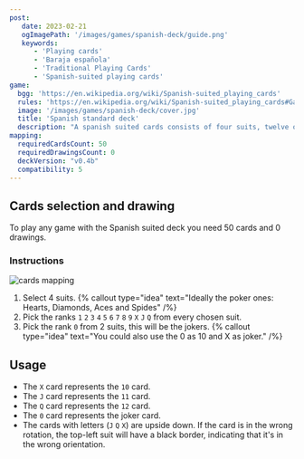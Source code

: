 ```yaml
---
post: 
   date: 2023-02-21
   ogImagePath: '/images/games/spanish-deck/guide.png'
   keywords:
      - 'Playing cards'
      - 'Baraja española'
      - 'Traditional Playing Cards'
      - 'Spanish-suited playing cards'
game:
  bgg: 'https://en.wikipedia.org/wiki/Spanish-suited_playing_cards'
  rules: 'https://en.wikipedia.org/wiki/Spanish-suited_playing_cards#Games'
  image: '/images/games/spanish-deck/cover.jpg'
  title: 'Spanish standard deck'
  description: "A spanish suited cards consists of four suits, twelve or fewer ranks, and possibly jokers."
mapping:
  requiredCardsCount: 50
  requiredDrawingsCount: 0
  deckVersion: "v0.4b"
  compatibility: 5
---
```


## Cards selection and drawing

To play any game with the Spanish suited deck you need 50 cards and 0 drawings.

### Instructions

![cards mapping](/images/games/spanish-deck/guide.png)

1. Select 4 suits.
   {% callout type="idea" text="Ideally the poker ones: Hearts, Diamonds, Aces and Spides" /%}
1. Pick the ranks `1` `2` `3` `4` `5` `6` `7` `8` `9` `X` `J` `Q` from every chosen suit.
1. Pick the rank `0` from 2 suits, this will be the jokers.
   {% callout type="idea" text="You could also use the 0 as 10 and X as joker." /%}

## Usage

- The `X` card represents the `10` card.
- The `J` card represents the `11` card.
- The `Q` card represents the `12` card.
- The `0` card represents the joker card.
- The cards with letters (`J` `Q` `X`) are upside down. If the card is in the wrong rotation, the top-left suit will have a black border, indicating that it's in the wrong orientation.
